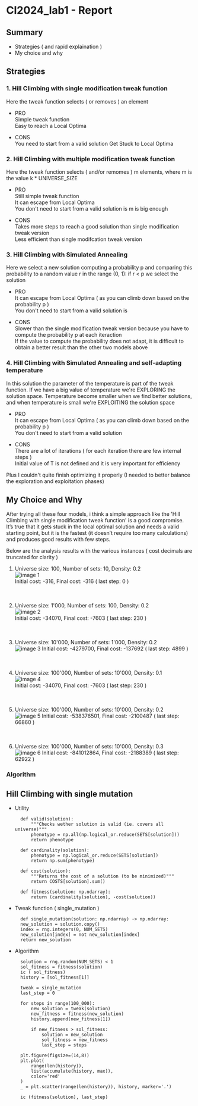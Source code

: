 # CI2024_lab1 - Report

## Summary
- Strategies ( and rapid explaination )
- My choice and why


## Strategies 

### 1. Hill Climbing with single modification tweak function  
Here the tweak function selects ( or removes ) an element
- PRO  
Simple tweak function  
Easy to reach a Local Optima

- CONS  
You need to start from a valid solution
Get Stuck to Local Optima

### 2. Hill Climbing with multiple modification tweak function    
Here the tweak function selects ( and/or remomes ) m elements, where m is the value k * UNIVERSE_SIZE  
 
- PRO  
Still simple tweak function  
It can escape from Local Optima  
You don't need to start from a valid solution is m is big enough

- CONS  
Takes more steps to reach a good solution than single modification tweak version  
Less efficient than single modifcation tweak version

### 3. Hill Climbing with Simulated Annealing
Here we select a new solution computing a probability p and comparing this probability to a random value r in the range (0, 1): if r < p we select the solution

- PRO  
It can escape from Local Optima ( as you can climb down based on the probability p )  
You don't need to start from a valid solution is

- CONS  
Slower than the single modification tweak version because you have to compute the probability p at each iteraction  
If the value to compute the probability does not adapt, it is difficult to obtain a better result than the other two models above

### 4. Hill Climbing with Simulated Annealing and self-adapting temperature

In this solution the parameter of the temperature is part of the tweak function. If we have a big value of temperature we're EXPLORING the solution space. Temperature become smaller when we find better solutions, and when temperature is small we're EXPLOITING the solution space

- PRO  
It can escape from Local Optima ( as you can climb down based on the probability p )  
You don't need to start from a valid solution

- CONS  
There are a lot of iterations ( for each iteration there are few internal steps )  
Initial value of T is not defined and it is very important for efficiency  

Plus I couldn't quite finish optimizing it properly (I needed to better balance the exploration and exploitation phases)


## My Choice and Why

After trying all these four models, i think a simple approach like the 'Hill Climbing with single modification tweak function' is a good compromise.  
It’s true that it gets stuck in the local optimal solution and needs a valid starting point, but it is the fastest (it doesn’t require too many calculations) and produces good results with few steps.   

Below are the analysis results with the various instances ( cost decimals are truncated for clarity )

1. Universe size: 100, Number of sets: 10, Density: 0.2    
![image 1](images\image-1.png)  
Initial cost: -316, Final cost: -316 ( last step: 0 )  
<br><br>

2. Universe size: 1'000, Number of sets: 100, Density: 0.2  
![image 2](images\image-2.png)  
Initial cost: -34070, Final cost: -7603 ( last step: 230 )  
<br><br>

3. Universe size: 10'000, Number of sets: 1'000, Density: 0.2  
![image 3](images\image-3.png)
Initial cost: -4279700, Final cost: -137692 ( last step: 4899 )  
<br><br>

4. Universe size: 100'000, Number of sets: 10'000, Density: 0.1  
![image 4](images\image-4.png)  
Initial cost: -34070, Final cost: -7603 ( last step: 230 )  
<br><br>

5. Universe size: 100'000, Number of sets: 10'000, Density: 0.2  
![image 5](images\image-5.png)
Initial cost: -538376501, Final cost: -2100487 ( last step: 66860 )  
<br><br>

6. Universe size: 100'000, Number of sets: 10'000, Density: 0.3  
![image 6](images\image-6.png)
Initial cost: -841012864, Final cost: -2188389 ( last step: 62922 )  

### Algorithm

## Hill Climbing with single mutation


- Utility  

        def valid(solution):
            """Checks wether solution is valid (ie. covers all universe)"""
            phenotype = np.all(np.logical_or.reduce(SETS[solution]))
            return phenotype

        def cardinality(solution):
            phenotype = np.logical_or.reduce(SETS[solution])
            return np.sum(phenotype)

        def cost(solution):
            """Returns the cost of a solution (to be minimized)"""
            return COSTS[solution].sum()

        def fitness(solution: np.ndarray):
            return (cardinality(solution), -cost(solution))

    
- Tweak function ( single_mutation )  

        def single_mutation(solution: np.ndarray) -> np.ndarray:
        new_solution = solution.copy()
        index = rng.integers(0, NUM_SETS)
        new_solution[index] = not new_solution[index]
        return new_solution  

- Algorithm  

        solution = rng.random(NUM_SETS) < 1
        sol_fitness = fitness(solution)
        ic ( sol_fitness)
        history = [sol_fitness[1]]

        tweak = single_mutation
        last_step = 0

        for steps in range(100_000):
            new_solution = tweak(solution)
            new_fitness = fitness(new_solution)
            history.append(new_fitness[1])
            
            if new_fitness > sol_fitness:
                solution = new_solution
                sol_fitness = new_fitness
                last_step = steps

        plt.figure(figsize=(14,8))
        plt.plot(
            range(len(history)),
            list(accumulate(history, max)),
            color='red'
        )
        _ = plt.scatter(range(len(history)), history, marker='.')

        ic (fitness(solution), last_step)
